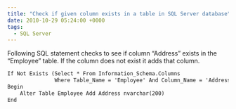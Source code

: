 ```yaml
---
title: "Check if given column exists in a table in SQL Server database"
date: 2010-10-29 05:24:00 +0000
tags:
  - SQL Server
---
```


Following SQL statement checks to see if column “Address” exists in the “Employee” table. If the column does not exist it adds that column.

 
```html
If Not Exists (Select * From Information_Schema.Columns 
               Where Table_Name = 'Employee' And Column_Name = 'Address')
Begin
    Alter Table Employee Add Address nvarchar(200)
End
```